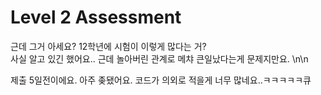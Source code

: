 # Level 2 Assessment
근데 그거 아세요? 12학년에 시험이 이렇게 많다는 거? \
사실 알고 있긴 했어요.. 근데 놀아버린 관계로 메챠 큰일났다는게 문제지만요. \n\n

제출 5일전이에요. 아주 좆됐어요. 코드가 의외로 적을게 너무 많네요..ㅋㅋㅋㅋㅋ큐
